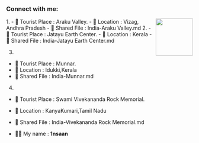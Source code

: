 ### Connect with me:

<img align="right" src="https://avatars3.githubusercontent.com/<github-id>?size=100" width="100px;" alt=""/>
1.
- 🌱 Tourist Place : Araku Valley.
- 👯 Location : Vizag, Andhra Pradesh
- 📄 Shared File : India-Araku Valley.md
2.
- 🌱 Tourist Place : Jatayu Earth Center.
- 👯 Location : Kerala
- 📄 Shared File : India-Jatayu Earth Center.md

3.
- 🌱 Tourist Place : Munnar.
- 👯 Location : Idukki,Kerala
- 📄 Shared File : India-Munnar.md

4.
- 🌱 Tourist Place : Swami Vivekananda Rock Memorial.
- 👯 Location : KanyaKumari,Tamil Nadu
- 📄 Shared File : India-Vivekananda Rock Memorial.md
  
- 👨‍💻 My name : **1nsaan**

